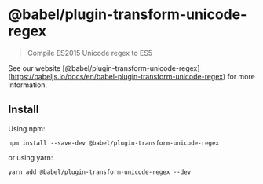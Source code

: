 <span class="citation" data-cites="babel/plugin-transform-unicode-regex">@babel/plugin-transform-unicode-regex</span>
=====================================================================================================================

> Compile ES2015 Unicode regex to ES5

See our website <span class="citation" data-cites="babel/plugin-transform-unicode-regex">\[@babel/plugin-transform-unicode-regex\]</span>(https://babeljs.io/docs/en/babel-plugin-transform-unicode-regex) for more information.

Install
-------

Using npm:

    npm install --save-dev @babel/plugin-transform-unicode-regex

or using yarn:

    yarn add @babel/plugin-transform-unicode-regex --dev
